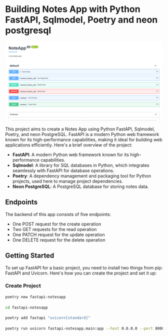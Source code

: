 # Building Notes App with Python FastAPI, Sqlmodel, Poetry and neon postgresql

![FastAPI, SQLModel, Postgres](https://github.com/MohsinRaz3/fastapi-notesapp/blob/main/notesapp.png)


This project aims to create a Notes App using Python FastAPI, Sqlmodel, Poetry, and neon PostgreSQL. FastAPI is a modern Python web framework known for its high-performance capabilities, making it ideal for building web applications efficiently. Here's a brief overview of the project:

- **FastAPI**: A modern Python web framework known for its high-performance capabilities.
- **Sqlmodel**: A library for SQL databases in Python, which integrates seamlessly with FastAPI for database operations.
- **Poetry**: A dependency management and packaging tool for Python projects, used here to manage project dependencies.
- **Neon PostgreSQL**: A PostgreSQL database for storing notes data.

## Endpoints

The backend of this app consists of five endpoints:

- One POST request for the create operation
- Two GET requests for the read operation
- One PATCH request for the update operation
- One DELETE request for the delete operation

## Getting Started

To set up FastAPI for a basic project, you need to install two things from pip: FastAPI and Uvicorn. Here's how you can create the project and set it up:

### Create Project

```bash
poetry new fastapi-notesapp

cd fastapi-notesapp

poetry add fastapi "uvicorn[standard]"

poetry run uvicorn fastapi-notesapp.main:app --host 0.0.0.0 --port 8000


